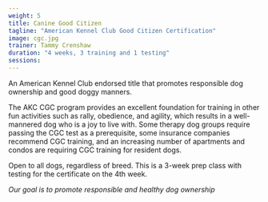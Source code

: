 ```yaml
---
weight: 5
title: Canine Good Citizen
tagline: "American Kennel Club Good Citizen Certification"
image: cgc.jpg
trainer: Tammy Crenshaw
duration: "4 weeks, 3 training and 1 testing"
sessions:
---
```

An American Kennel Club endorsed title that promotes responsible dog ownership 
and good doggy manners.

The AKC CGC program provides an excellent foundation for training in other fun 
activities such as rally, obedience, and agility, which results in a well-mannered 
dog who is a joy to live with. Some therapy dog groups require passing the CGC 
test as a prerequisite, some insurance companies recommend CGC training, and 
an increasing number of apartments and condos are requiring CGC training for 
resident dogs.

Open to all dogs, regardless of breed. This is a 3-week prep class with 
testing for the certificate on the 4th week.

_Our goal is to promote responsible and healthy dog ownership_

